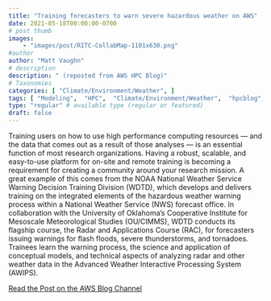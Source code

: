 ```yaml
---
title: "Training forecasters to warn severe hazardous weather on AWS"
date: 2021-05-18T00:00:00-0700
# post thumb
images:
    - "images/post/RITC-CollabMap-1101x630.png"
#author
author: "Matt Vaughn"
# description
description: " (reposted from AWS HPC Blog)"
# Taxonomies
categories: [ "Climate/Environment/Weather", ]
tags: [ "Modeling",  "HPC",  "Climate/Environment/Weather",  "hpcblog", ]
type: "regular" # available type (regular or featured)
draft: false
---
```


Training users on how to use high performance computing resources — and the data that comes out as a result of those analyses — is an essential function of most research organizations. Having a robust, scalable, and easy-to-use platform for on-site and remote training is becoming a requirement for creating a community around your research mission. A great example of this comes from the NOAA National Weather Service Warning Decision Training Division (WDTD), which develops and delivers training on the integrated elements of the hazardous weather warning process within a National Weather Service (NWS) forecast office. In collaboration with the University of Oklahoma’s Cooperative Institute for Mesoscale Meteorological Studies (OU/CIMMS), WDTD conducts its flagship course, the Radar and Applications Course (RAC), for forecasters issuing warnings for flash floods, severe thunderstorms, and tornadoes. Trainees learn the warning process, the science and application of conceptual models, and technical aspects of analyzing radar and other weather data in the Advanced Weather Interactive Processing System (AWIPS). 

<a href="https://aws.amazon.com/blogs/hpc/training-forecasters-to-warn-severe-hazardous-weather-on-aws/" class="btn btn-primary btn-lg active" role="button" aria-pressed="true" style="margin-top: 8px;">Read the Post on the AWS Blog Channel</a>